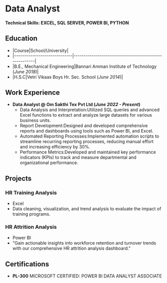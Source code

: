 # Data Analyst

#### Technical Skills: EXCEL, SQL SERVER, POWER BI, PYTHON

## Education
- |Course|School/University|  
- |-----------------------------|-------------------------------------------------------|  
- |B.E., Mechanical Engineering|Bannari Amman Institute of Technology (_June 2018_)|    							       		
- |H.S.C|Vetri Vikaas Boys Hr. Sec. School (_June 2014_)|    

## Work Experience
- **Data Analyst @ Om Sakthi Tex Pvt Ltd (_June 2022 - Present_)**      
    - Data Analysis and Interpretation:Utilized SQL queries and advanced Excel functions to extract and analyze large datasets for various business units.  
    - Report Development:Designed and developed comprehensive reports and dashboards using tools such as Power BI, and Excel.  
    - Automated Reporting Processes:Implemented automation scripts to streamline recurring reporting processes, reducing manual effort and increasing efficiency by 30%.  
    - Performance Metrics:Developed and maintained key performance indicators (KPIs) to track and measure departmental and organizational performance.  

## Projects
### HR Training Analysis  
- Excel
- Data cleaning, visualization, and trend analysis to evaluate the impact of training programs.  
### HR Attrition Analysis
- Power BI
- "Gain actionable insights into workforce retention and turnover trends with our comprehensive HR attrition analysis dashboard."

## Certifications
- **PL-300** MICROSOFT CERTIFIED: POWER BI DATA ANALYST ASSOCIATE
